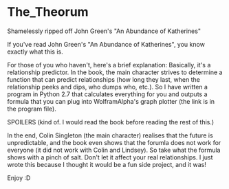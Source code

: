# The_Theorum
Shamelessly ripped off John Green's "An Abundance of Katherines"

If you've read John Green's "An Abundance of Katherines", you know exactly what this is.

For those of you who haven't, here's a brief explanation:
Basically, it's a relationship predictor. In the book, the main character strives to determine a function that can
predict relationships (how long they last, when the relationship peeks and dips, who dumps who, etc.). So I have written
a program in Python 2.7 that calculates everything for you and outputs a formula that you can plug into WolframAlpha's
graph plotter (the link is in the program file).

SPOILERS (kind of. I would read the book before reading the rest of this.)

In the end, Colin Singleton (the main character) realises that the future is unpredictable, and the book even shows that
the forumla does not work for everyone (it did not work with Colin and Lindsey). So take what the formula shows with a
pinch of salt. Don't let it affect your real relationships. I just wrote this because I thought it would be a fun side
project, and it was!

Enjoy :D
